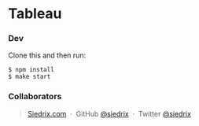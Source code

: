 # Tableau


### Dev

Clone this and then run:

```
$ npm install
$ make start
```


### Collaborators

> [Siedrix.com](http://siedrix.com) &nbsp;&middot;&nbsp;
> GitHub [@siedrix](https://github.com/siedrix) &nbsp;&middot;&nbsp;
> Twitter [@siedrix](https://twitter.com/siedrix)
